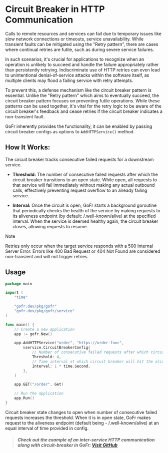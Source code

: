 # Circuit Breaker in HTTP Communication

Calls to remote resources and services can fail due to temporary issues like slow network connections or timeouts, service unavailability. While transient faults can be mitigated using the "Retry pattern", there are cases where continual retries are futile, such as during severe service failures.

In such scenarios, it's crucial for applications to recognize when an operation is unlikely to succeed and handle the failure appropriately rather than persistently retrying. Indiscriminate use of HTTP retries can even lead to unintentional denial-of-service attacks within the software itself, as multiple clients may flood a failing service with retry attempts.

To prevent this, a defense mechanism like the circuit breaker pattern is essential. Unlike the "Retry pattern" which aims to eventually succeed, the circuit breaker pattern focuses on preventing futile operations. While these patterns can be used together, it's vital for the retry logic to be aware of the circuit breaker's feedback and cease retries if the circuit breaker indicates a non-transient fault.

GoFr inherently provides the functionality, it can be enabled by passing circuit breaker configs as options to `AddHTTPService()` method.

## How It Works:

The circuit breaker tracks consecutive failed requests for a downstream service.

- **Threshold:** The number of consecutive failed requests after which the circuit breaker transitions to an open state. While open, all requests to that service will fail immediately without making any actual outbound calls, effectively preventing request overflow to an already failing service.



- **Interval:** Once the circuit is open, GoFr starts a background goroutine that periodically checks the health of the service by making requests to its aliveness endpoint (by default: /.well-known/alive) at the specified interval. When the service is deemed healthy again, the circuit breaker closes, allowing requests to resume.



> [!NOTE]
> Retries only occur when the target service responds with a 500 Internal Server Error. Errors like 400 Bad Request or 404 Not Found are considered non-transient and will not trigger retries.
## Usage

```go
package main

import (
	"time"

	"gofr.dev/pkg/gofr"
	"gofr.dev/pkg/gofr/service"
)

func main() {
	// Create a new application
	app := gofr.New()

	app.AddHTTPService("order", "https://order-func",
		&service.CircuitBreakerConfig{
			// Number of consecutive failed requests after which circuit breaker will be enabled
			Threshold: 4,
			// Time interval at which circuit breaker will hit the aliveness endpoint.
			Interval: 1 * time.Second,
		},
	)

	app.GET("/order", Get)

	// Run the application
	app.Run()
}
```

Circuit breaker state changes to open when number of consecutive failed requests increases the threshold.
When it is in open state, GoFr makes request to the aliveness endpoint (default being - /.well-known/alive) at an equal interval of time provided in config.

> ##### Check out the example of an inter-service HTTP communication along with circuit-breaker in GoFr: [Visit GitHub](https://github.com/gofr-dev/gofr/blob/main/examples/using-http-service/main.go)